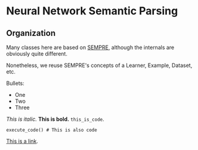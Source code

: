 # Neural Network Semantic Parsing

## Organization
Many classes here are based on 
[SEMPRE](https://github.com/percyliang/sempre),
although the internals are obviously quite different.

Nonetheless, we reuse SEMPRE's concepts of
a Learner, Example, Dataset, etc.

Bullets: 
- One
- Two
- Three

*This is italic.*
**This is bold.**
`this_is_code`.

    execute_code() # This is also code

[This is a link](http://www.stanford.edu).
